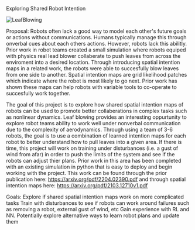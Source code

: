 Exploring Shared Robot Intention 

![LeafBlowing](https://learning-dynamic-manipulation.cs.princeton.edu/gifs/IMG_1082.gif "Leaf Blowing")

Proposal:
Robots often lack a good way to model each other's future goals or actions without communications. Humans typically manage this through onverbal cues about each others actions. However, robots lack this abilitly. Prior work in robot teams created a small simulation where robots equiped with physics real lead blower collaberate to push leaves from across the enviroment into a desired location. Through introducing spatial intention maps in a related work, the robots were able to succesfully blow leaves from one side to another. Spatial intention maps are grid likelihood patches which indicate where the robot is most likely to go next. Prior work has shown these maps can help robots with variable tools to co-operate to succesfully work together. 

The goal of this project is to explore how shared spatial intention maps of robots can be used to promote better collaberations in complex tasks such as nonlinear dynamics. Leaf blowing provides an interesting oppurtunity to explore robot teams ability to work well under nonverbal communication due to the complexity of aerodynamics. Through using a team of 3-6 robots, the goal is to use a combination of learned intention maps for each robot to better understand how to pull leaves into a given area. If there is time, this project will work on training under disturbances (i.e. a gust of wind from afar) in order to push the limits of the system and see if the robots can adjust thier plans. Prior work in this area has been completed with an existing simulation in python that is easy to deploy and begin working with the project. This work can be found through the prior publication here: https://arxiv.org/pdf/2204.02390.pdf and through spatial intention maps here: https://arxiv.org/pdf/2103.12710v1.pdf

Goals:
Explore if shared spatial intention maps work on more complicated tasks
Train with disturbances to see if robots can work around failures such as removing a robot, external gust of wind, etc
Gain experience with RL and NN. Potentially explore alternative ways to learn robot plans and update them
